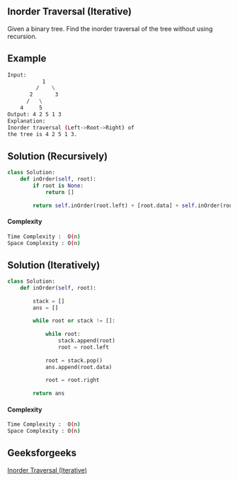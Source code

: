 ## Inorder Traversal (Iterative)
Given a binary tree. Find the inorder traversal of the tree without using recursion.




## Example 
```bash
Input:
           1
         /    \
       2       3
      /   \
    4     5
Output: 4 2 5 1 3
Explanation:
Inorder traversal (Left->Root->Right) of 
the tree is 4 2 5 1 3.
```
## Solution (Recursively)

```python
class Solution:
    def inOrder(self, root):
        if root is None:
            return []
            
        return self.inOrder(root.left) + [root.data] + self.inOrder(root.right)
```
#### Complexity
```bash
Time Complexity :  O(n)
Space Complexity : O(n)

```
## Solution (Iteratively)

```python
class Solution:
    def inOrder(self, root):
        
        stack = []
        ans = []
        
        while root or stack != []:
            
            while root:
                stack.append(root)
                root = root.left
                
            root = stack.pop()
            ans.append(root.data)
            
            root = root.right
            
        return ans
```
#### Complexity
```bash
Time Complexity :  O(n)
Space Complexity : O(n)

```

## Geeksforgeeks
[Inorder Traversal (Iterative)](https://practice.geeksforgeeks.org/problems/inorder-traversal-iterative/1?page=2&difficulty[]=1&company[]=Amazon&company[]=Microsoft&company[]=Adobe&company[]=Facebook&category[]=Tree&sortBy=submissions)
